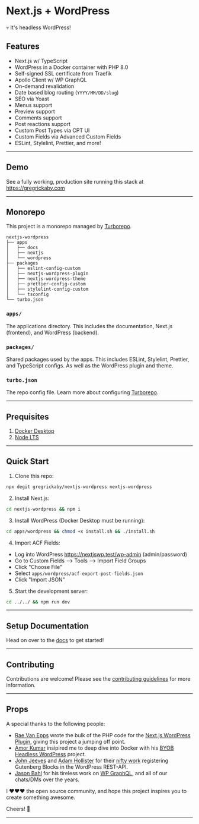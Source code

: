 # Next.js + WordPress <!-- omit in toc -->

💀 It's headless WordPress!

## Features <!-- omit in toc -->

- Next.js w/ TypeScript
- WordPress in a Docker container with PHP 8.0
- Self-signed SSL certificate from Traefik
- Apollo Client w/ WP GraphQL
- On-demand revalidation
- Date based blog routing (`YYYY/MM/DD/slug`)
- SEO via Yoast
- Menus support
- Preview support
- Comments support
- Post reactions support
- Custom Post Types via CPT UI
- Custom Fields via Advanced Custom Fields
- ESLint, Stylelint, Prettier, and more!

---

## Demo

See a fully working, production site running this stack at <https://gregrickaby.com>

---

## Monorepo

This project is a monorepo managed by [Turborepo](https://turborepo.org/).

```text
nextjs-wordpress
├── apps
│   ├── docs
│   ├── nextjs
│   └── wordpress
├── packages
│   ├── eslint-config-custom
│   ├── nextjs-wordpress-plugin
│   ├── nextjs-wordpress-theme
│   ├── prettier-config-custom
│   ├── stylelint-config-custom
│   └── tsconfig
└── turbo.json
```

### `apps/`

The applications directory. This includes the documentation, Next.js (frontend), and WordPress (backend).

### `packages/`

Shared packages used by the apps. This includes ESLint, Stylelint, Prettier, and TypeScript configs. As well as the WordPress plugin and theme.

### `turbo.json`

The repo config file. Learn more about configuring [Turborepo](https://turborepo.org/docs/configuration).

---

## Prequisites

1. [Docker Desktop](https://www.docker.com/products/docker-desktop/)
2. [Node LTS](https://nodejs.dev/)

---

## Quick Start

1. Clone this repo:

```bash
npx degit gregrickaby/nextjs-wordpress nextjs-wordpress
```

2. Install Next.js:

```bash
cd nextjs-wordpress && npm i
```

3. Install WordPress (Docker Desktop must be running):

```bash
cd apps/wordpress && chmod +x install.sh && ./install.sh
```

4. Import ACF Fields:

- Log into WordPress <https://nextjswp.test/wp-admin> (admin/password)
- Go to Custom Fields --> Tools --> Import Field Groups
- Click "Choose File"
- Select `apps/wordpress/acf-export-post-fields.json`
- Click "Import JSON"

5. Start the development server:

```bash
cd ../../ && npm run dev
```

---

## Setup Documentation

Head on over to the [docs](./docs/index.md) to get started!

---

## Contributing

Contributions are welcome! Please see the [contributing guidelines](./CONTRIBUTING.md) for more information.

---

## Props

A special thanks to the following people:

- [Rae Van Epps](https://github.com/ravewebdev) wrote the bulk of the PHP code for the [Next.js WordPress Plugin](https://github.com/gregrickaby/nextjs-wordpress-plugin), giving this project a jumping off point.
- [Amor Kumar](https://github.com/itsamoreh) insipired me to deep dive into Docker with his [BYOB Headless WordPress](https://github.com/itsamoreh/byob-headless-wordpress) project.
- [John Jeeves](https://github.com/orgs/AEWP/people/john-jeeves-americaneagle) and [Adam Hollister](https://github.com/ahollister) for their [nifty work](https://github.com/gregrickaby/nextjs-wordpress-plugin/blob/main/inc/blocks.php) registering Gutenberg Blocks in the WordPress REST-API.
- [Jason Bahl](https://github.com/jasonbahl) for his tireless work on [WP GraphQL](https://github.com/jasonbahl/wp-graphql), and all of our chats/DMs over the years.

I ❤️❤️❤️ the open source community, and hope this project inspires you to create something awesome.

Cheers! 🍻

---

